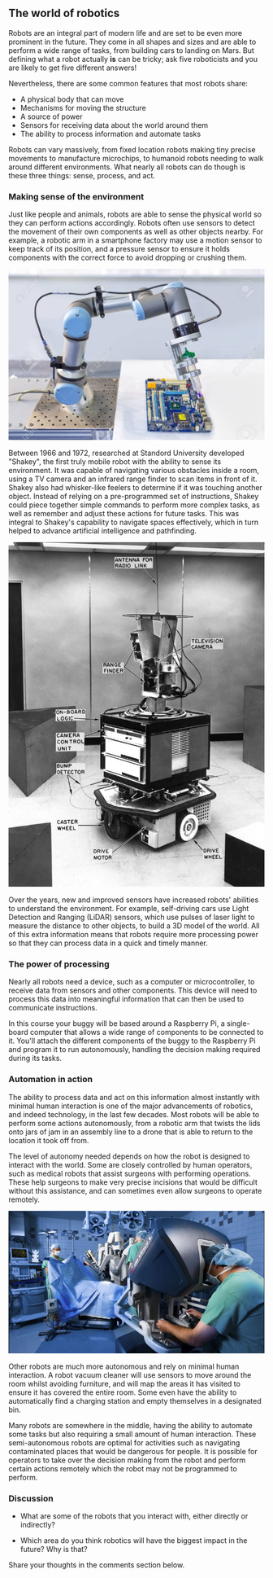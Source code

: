 [comment]: # (
Is this step open? Y/N
If so, short description of this step:
Related links:
Related files:
)

## The world of robotics

Robots are an integral part of modern life and are set to be even more prominent in the future. They come in all shapes and sizes and are able to perform a wide range of tasks, from building cars to landing on Mars. But defining what a robot actually **is** can be tricky; ask five roboticists and you are likely to get five different answers!

Nevertheless, there are some common features that most robots share:

+ A physical body that can move
+ Mechanisms for moving the structure
+ A source of power
+ Sensors for receiving data about the world around them
+ The ability to process information and automate tasks

Robots can vary massively, from fixed location robots making tiny precise movements to manufacture microchips, to humanoid robots needing to walk around different environments. What nearly all robots can do though is these three things: sense, process, and act.

### Making sense of the environment

Just like people and animals, robots are able to sense the physical world so they can perform actions accordingly. Robots often use sensors to detect the movement of their own components as well as other objects nearby. For example, a robotic arm in a smartphone factory may use a motion sensor to keep track of its position, and a pressure sensor to ensure it holds components with the correct force to avoid dropping or crushing them.

![A robotic arm installing a computer chip or fitting together an electronic device such as a smartphone.](images/1_4-robotic-arm-installing-computer-chip.jpg)

Between 1966 and 1972, researched at Standord University developed "Shakey", the first truly mobile robot with the ability to sense its environment. It was capable of navigating various obstacles inside a room, using a TV camera and an infrared range finder to scan items in front of it. Shakey also had whisker-like feelers to determine if it was touching another object. Instead of relying on a pre-programmed set of instructions, Shakey could piece together simple commands to perform more complex tasks, as well as remember and adjust these actions for future tasks. This was integral to Shakey's capability to navigate spaces effectively, which in turn helped to advance artificial intelligence and pathfinding.

![Shakey was the first truly mobile robot developed at Stanford University. It could map a picture of a room using it sensors and move around objects autonomously.](images/1_4-Shakey.jpg)

Over the years, new and improved sensors have increased robots' abilities to understand the environment. For example, self-driving cars use Light Detection and Ranging (LiDAR) sensors, which use pulses of laser light to measure the distance to other objects, to build a 3D model of the world. All of this extra information means that robots require more processing power so that they can process data in a quick and timely manner.

### The power of processing

Nearly all robots need a device, such as a computer or microcontroller, to receive data from sensors and other components. This device will need to process this data  into meaningful information that can then be used to communicate instructions.

In this course your buggy will be based around a Raspberry Pi, a single-board computer that allows a wide range of components to be connected to it. You'll attach the different components of the buggy to the Raspberry Pi and program it to run autonomously, handling the decision making required during its tasks.

### Automation in action

The ability to process data and act on this information almost instantly with minimal human interaction is one of the major advancements of robotics, and indeed technology, in the last few decades. Most robots will be able to perform some actions autonomously, from a robotic arm that twists the lids onto jars of jam in an assembly line to a drone that is able to return to the location it took off from.  

The level of autonomy needed depends on how the robot is designed to interact with the world. Some are closely controlled by human operators, such as medical robots that assist surgeons with performing operations. These help surgeons to make very precise incisions that would be difficult without this assistance, and can sometimes even allow surgeons to operate remotely.

![A surgeon using a robotic assistant to perform surgery on a patient.](images/1_4-robotic-surgery.jpg)

Other robots are much more autonomous and rely on minimal human interaction. A robot vacuum cleaner will use sensors to move around the room whilst avoiding furniture, and will map the areas it has visited to ensure it has covered the entire room. Some even have the ability to automatically find a charging station and empty themselves in a designated bin.

Many robots are somewhere in the middle, having the ability to automate some tasks but also requiring a small amount of human interaction. These semi-autonomous robots are optimal for activities such as navigating contaminated places that would be dangerous for people. It is possible for operators to take over the decision making from the robot and perform certain actions remotely which the robot may not be programmed to perform.

### Discussion

+ What are some of the robots that you interact with, either directly or indirectly?

+ Which area do you think robotics will have the biggest impact in the future? Why is that?

Share your thoughts in the comments section below.
